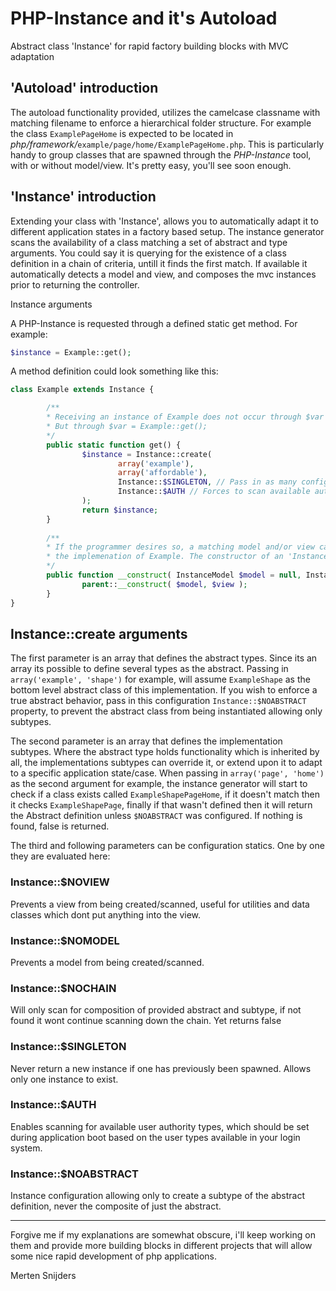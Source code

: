 # PHP-Instance and it's Autoload
Abstract class 'Instance' for rapid factory building blocks with MVC adaptation

## 'Autoload' introduction
The autoload functionality provided, utilizes the camelcase classname with matching filename to enforce a hierarchical folder structure. For example the class `ExamplePageHome` is expected to be located in *php/framework/*`example/page/home/ExamplePageHome.php`. This is particularly handy to group classes that are spawned through the *PHP-Instance* tool, with or without model/view. It's pretty easy, you'll see soon enough.

## 'Instance' introduction
Extending your class with 'Instance', allows you to automatically adapt it to different application states in a factory based setup. The instance generator scans the availability of a class matching a set of abstract and type arguments. You could say it is querying for the existence of a class definition in a chain of criteria, untill it finds the first match. If available it automatically detects a model and view, and composes the mvc instances prior to returning the controller.

Instance arguments

A PHP-Instance is requested through a defined static get method. For example:
```php
$instance = Example::get();
```

A method definition could look something like this:
```php
class Example extends Instance {

        /**
        * Receiving an instance of Example does not occur through $var = new Example();
        * But through $var = Example::get();
        */
        public static function get() {
                $instance = Instance::create( 
                        array('example'), 
                        array('affordable'), 
                        Instance::$SINGLETON, // Pass in as many configurations after the second argument
                        Instance::$AUTH // Forces to scan available authority types i.e. ExampleAffordableAdmin or ..Customer
                );
                return $instance;
        }
        
        /**
        * If the programmer desires so, a matching model and/or view can be defined for 
        * the implemenation of Example. The constructor of an 'Instance' always accepts a model and view argument.
        */
        public function __construct( InstanceModel $model = null, InstanceView $view = null ) {
                parent::__construct( $model, $view );
        }
}
```

## Instance::create arguments

The first parameter is an array that defines the abstract types. Since its an array its possible to define several types as the abstract. Passing in `array('example', 'shape')` for example, will assume `ExampleShape` as the bottom level abstract class of this implementation. If you wish to enforce a true abstract behavior, pass in this configuration `Instance::$NOABSTRACT` property, to prevent the abstract class from being instantiated allowing only subtypes.

The second parameter is an array that defines the implementation subtypes. Where the abstract type holds functionality which is inherited by all, the implementations subtypes can override it, or extend upon it to adapt to a specific application state/case. When passing in `array('page', 'home')` as the second argument for example, the instance generator will start to check if a class exists called `ExampleShapePageHome`, if it doesn't match then it checks `ExampleShapePage`, finally if that wasn't defined then it will return the Abstract definition unless `$NOABSTRACT` was configured. If nothing is found, false is returned. 

The third and following parameters can be configuration statics. One by one they are evaluated here:

### Instance::$NOVIEW 
Prevents a view from being created/scanned, useful for utilities and data classes which dont put anything into the view.

### Instance::$NOMODEL 
Prevents a model from being created/scanned.

### Instance::$NOCHAIN 
Will only scan for composition of provided abstract and subtype, if not found it wont continue scanning down the chain. Yet returns false

### Instance::$SINGLETON
Never return a new instance if one has previously been spawned. Allows only one instance to exist. 

### Instance::$AUTH 
Enables scanning for available user authority types, which should be set during application boot based on the user types available in your login system.

### Instance::$NOABSTRACT 
Instance configuration allowing only to create a subtype of the abstract definition, never the composite of just the abstract.

------

Forgive me if my explanations are somewhat obscure, i'll keep working on them and provide more building blocks in different projects that will allow some nice rapid development of php applications.

Merten Snijders
